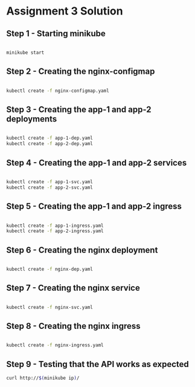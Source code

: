 # Assignment 3 Solution 

## Step 1 - Starting minikube
```bash

minikube start

```

## Step 2 - Creating the nginx-configmap
```bash

kubectl create -f nginx-configmap.yaml

```

## Step 3 - Creating the app-1 and app-2 deployments
```bash

kubectl create -f app-1-dep.yaml
kubectl create -f app-2-dep.yaml

```

## Step 4 - Creating the app-1 and app-2 services

```bash

kubectl create -f app-1-svc.yaml
kubectl create -f app-2-svc.yaml

```

## Step 5 - Creating the app-1 and app-2 ingress

```bash

kubectl create -f app-1-ingress.yaml
kubectl create -f app-2-ingress.yaml

```

## Step 6 - Creating the nginx deployment
```bash

kubectl create -f nginx-dep.yaml

```

## Step 7 - Creating the nginx service
```bash

kubectl create -f nginx-svc.yaml

```

## Step 8 - Creating the nginx ingress
```bash

kubectl create -f nginx-ingress.yaml

```

## Step 9 - Testing that the API works as expected
```bash
curl http://$(minikube ip)/ 

```